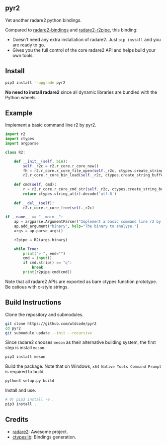 ## pyr2

Yet another radare2 python bindings.

Compared to [radare2-bindings](https://github.com/radareorg/radare2-bindings) and [radare2-r2pipe](https://github.com/radareorg/radare2-r2pipe), this binding:

- Doesn't need any extra installation of radare2. Just `pip install` and you are ready to go.
- Gives you the full control of the core radare2 API and helps build your own tools.

## Install

```bash
pip3 install --upgrade pyr2
```

**No need to install radare2** since all dynamic libraries are bundled with the Python wheels.

## Example

Implement a basic command line r2 by pyr2.

```python
import r2
import ctypes
import argparse

class R2:

    def __init__(self, bin):
        self._r2c = r2.r_core.r_core_new()
        fh = r2.r_core.r_core_file_open(self._r2c, ctypes.create_string_buffer(b"/bin/ls"), 0b101, 0)
        r2.r_core.r_core_bin_load(self._r2c, ctypes.create_string_buffer(b"/bin/ls"), (1<<64) - 1)
    
    def cmd(self, cmd):
        r = r2.r_core.r_core_cmd_str(self._r2c, ctypes.create_string_buffer(cmd.encode("utf-8")))
        return ctypes.string_at(r).decode('utf-8')
    
    def __del__(self):
        r2.r_core.r_core_free(self._r2c)
    
if __name__ == "__main__":
    ap = argparse.ArgumentParser("Implement a basic command line r2 by pyr2")
    ap.add_argument("binary", help="The binary to analyse.")
    args = ap.parse_args()

    r2pipe = R2(args.binary)

    while True:
        print("> ", end="")
        cmd = input()
        if cmd.strip() == "q":
            break
        print(r2pipe.cmd(cmd))
```

Note that all radare2 APIs are exported as bare ctypes function prototype. Be catious with c-style strings.

## Build Instructions

Clone the repository and submodules.

```bash
git clone https://github.com/wtdcode/pyr2
cd pyr2
git submodule update --init --recursive
```

Since radare2 chooses `meson` as their alternative building system, the first step is install `meson`.

```bash
pip3 install meson
```

Build the package. Note that on Windows, `x64 Native Tools Command Prompt` is required to build.

```bash
python3 setup.py build
```

Install and use.

```bash
# Or pip3 install -e .
pip3 install .
```

## Credits

- [radare2](https://github.com/radareorg/radare2): Awesome project.
- [ctypeslib](https://github.com/trolldbois/ctypeslib): Bindings generation.
